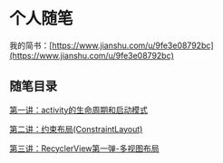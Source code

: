 # 个人随笔

我的简书：[https://www.jianshu.com/u/9fe3e08792bc](https://www.jianshu.com/u/9fe3e08792bc)


## 随笔目录

[第一讲：activity的生命周期和启动模式](https://www.jianshu.com/p/1309a38f33d7)

[第二讲：约束布局(ConstraintLayout)](https://www.jianshu.com/p/d6e950211f4b)

[第三讲：RecyclerView第一弹-多视图布局](https://www.jianshu.com/p/c531994cd302)

